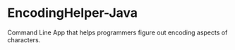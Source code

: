 # EncodingHelper-Java
Command Line App that helps programmers figure out encoding aspects of characters. 
